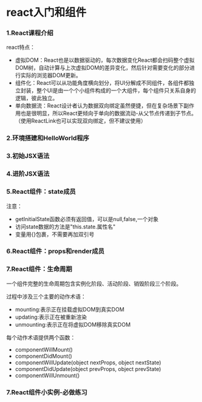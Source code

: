 # react入门和组件

### 1.React课程介绍

 react特点：<br/>
  + 虚拟DOM：React也是以数据驱动的，每次数据变化React都会扫码整个虚拟DOM树，自动计算与上次虚拟DOM的差异变化，然后针对需要变化的部分进行实际的浏览器DOM更新。
  + 组件化：React可以从功能角度横向划分，将UI分解成不同组件，各组件都独立封装，整个UI是由一个个小组件构成的一个大组件，每个组件只关系自身的逻辑，彼此独立。
  + 单向数据流：React设计者认为数据双向绑定虽然便捷，但在复杂场景下副作用也是很明显，所以React更倾向于单向的数据流动-从父节点传递到子节点。（使用ReactLink也可以实现双向绑定，但不建议使用）

### 2.环境搭建和HelloWorld程序

### 3.初始JSX语法

### 4.进阶JSX语法

### 5.React组件：state成员

 注意：<br/>
   + getInitialState函数必须有返回值，可以是null,false,一个对象
   + 访问state数据的方法是"this.state.属性名"
   + 变量用{}包裹，不需要再加双引号

### 6.React组件：props和render成员

### 7.React组件：生命周期

一个组件完整的生命周期包含实例化阶段、活动阶段、销毁阶段三个阶段。

过程中涉及三个主要的动作术语：<br/>
 + mounting:表示正在挂载虚拟DOM到真实DOM
 + updating:表示正在被重新渲染
 + unmounting:表示正在将虚拟DOM移除真实DOM
 
每个动作术语提供两个函数：<br/>
 + componentWillMount()
 + componentDidMount()
 + componentWillUpdate(object nextProps, object nextState)
 + componentDidUpdate(object prevProps, object prevState)
 + componentWillUnmount()

### 7.React组件小实例-必做练习







   
   




